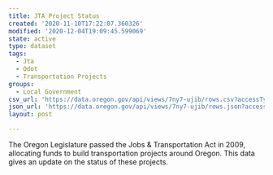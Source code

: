 ```yaml
---
title: JTA Project Status
created: '2020-11-10T17:22:07.360326'
modified: '2020-12-04T19:09:45.599069'
state: active
type: dataset
tags:
  - Jta
  - Odot
  - Transportation Projects
groups:
  - Local Government
csv_url: 'https://data.oregon.gov/api/views/7ny7-ujib/rows.csv?accessType=DOWNLOAD'
json_url: 'https://data.oregon.gov/api/views/7ny7-ujib/rows.json?accessType=DOWNLOAD'
layout: post

---
```

The Oregon Legislature passed the Jobs & Transportation Act in 2009, allocating funds to build transportation projects around Oregon. This data gives an update on the status of these projects.
